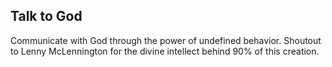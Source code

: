 ## Talk to God
Communicate with God through the power of undefined behavior. Shoutout to Lenny McLennington for the divine intellect behind 90% of this creation.
